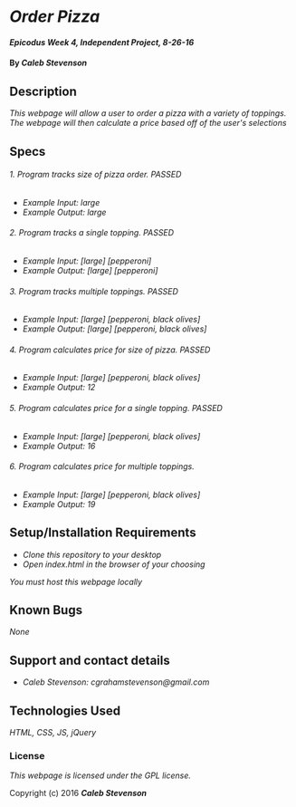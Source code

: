 # _Order Pizza_

#### _Epicodus Week 4, Independent Project, 8-26-16_

#### By _**Caleb Stevenson**_

## Description

_This webpage will allow a user to order a pizza with a variety of toppings. The webpage will then calculate a price based off of the user's selections_

## Specs

###### 1. Program tracks size of pizza order. PASSED
* _Example Input: large_
* _Example Output: large_

###### 2. Program tracks a single topping. PASSED
* _Example Input: [large] [pepperoni]_
* _Example Output: [large] [pepperoni]_

###### 3. Program tracks multiple toppings. PASSED
* _Example Input: [large] [pepperoni, black olives]_
* _Example Output: [large] [pepperoni, black olives]_

###### 4. Program calculates price for size of pizza. PASSED
* _Example Input: [large] [pepperoni, black olives]_
* _Example Output: 12_

###### 5. Program calculates price for a single topping. PASSED
* _Example Input: [large] [pepperoni, black olives]_
* _Example Output: 16_

###### 6. Program calculates price for multiple toppings.
* _Example Input: [large] [pepperoni, black olives]_
* _Example Output: 19_

## Setup/Installation Requirements

* _Clone this repository to your desktop_
* _Open index.html in the browser of your choosing_

_You must host this webpage locally_

## Known Bugs

_None_

## Support and contact details

* _Caleb Stevenson: cgrahamstevenson@gmail.com_

## Technologies Used

_HTML,
CSS,
JS,
jQuery_

### License

*This webpage is licensed under the GPL license.*

Copyright (c) 2016 **_Caleb Stevenson_**
